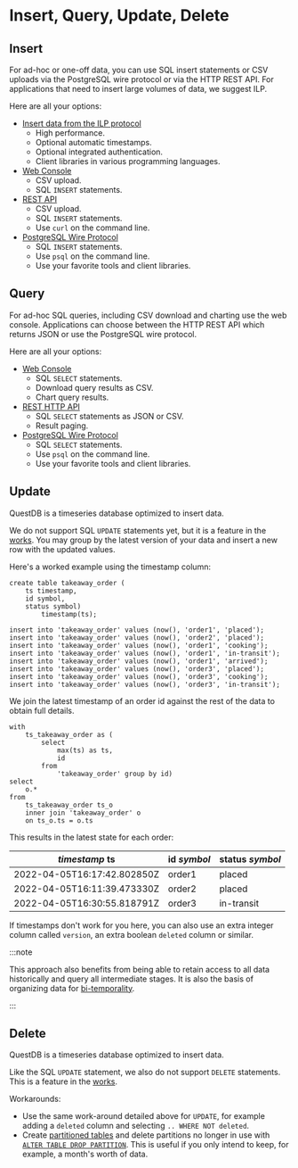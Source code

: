# Insert, Query, Update, Delete

## Insert

For ad-hoc or one-off data, you can use SQL insert statements or CSV uploads
via the PostgreSQL wire protocol or via the HTTP REST API.
For applications that need to insert large volumes of data, we suggest ILP.

Here are all your options:

* [Insert data from the ILP protocol](/docs/connect/ilp)
  * High performance.
  * Optional automatic timestamps.
  * Optional integrated authentication.
  * Client libraries in various programming languages.
* [Web Console](/docs/connect/web-console)
  * CSV upload.
  * SQL `INSERT` statements.
* [REST API](/docs/connect/rest)
  * CSV upload.
  * SQL `INSERT` statements.
  * Use `curl` on the command line.
* [PostgreSQL Wire Protocol](/docs/connect/postgres)
  * SQL `INSERT` statements.
  * Use `psql` on the command line.
  * Use your favorite tools and client libraries.

## Query

For ad-hoc SQL queries, including CSV download and charting use the web console.
Applications can choose between the HTTP REST API which returns JSON or use
the PostgreSQL wire protocol.

Here are all your options:

* [Web Console](/docs/connect/web-console)
  * SQL `SELECT` statements.
  * Download query results as CSV.
  * Chart query results.
* [REST HTTP API](/docs/connect/rest)
  * SQL `SELECT` statements as JSON or CSV.
  * Result paging.
* [PostgreSQL Wire Protocol](/docs/connect/postgres)
  * SQL `SELECT` statements.
  * Use `psql` on the command line.
  * Use your favorite tools and client libraries.

## Update

QuestDB is a timeseries database optimized to insert data.

We do not support SQL `UPDATE` statements yet, but it is a feature in the
[works](/docs/faq/troubleshooting/#how-do-i-update-or-delete-a-row).
You may group by the latest version of your data and insert a new row with the
updated values.

Here's a worked example using the timestamp column:

```questdb-sql
create table takeaway_order (
    ts timestamp,
    id symbol,
    status symbol)
        timestamp(ts);

insert into 'takeaway_order' values (now(), 'order1', 'placed');
insert into 'takeaway_order' values (now(), 'order2', 'placed');
insert into 'takeaway_order' values (now(), 'order1', 'cooking');
insert into 'takeaway_order' values (now(), 'order1', 'in-transit');
insert into 'takeaway_order' values (now(), 'order1', 'arrived');
insert into 'takeaway_order' values (now(), 'order3', 'placed');
insert into 'takeaway_order' values (now(), 'order3', 'cooking');
insert into 'takeaway_order' values (now(), 'order3', 'in-transit');
```

We join the latest timestamp of an order id against the rest of the data to
obtain full details.

```questdb-sql
with
    ts_takeaway_order as (
        select
            max(ts) as ts,
            id
        from
            'takeaway_order' group by id)
select
    o.*
from
    ts_takeaway_order ts_o
    inner join 'takeaway_order' o
    on ts_o.ts = o.ts
```

This results in the latest state for each order:

|*timestamp* ts             |id *symbol*|status *symbol*|
|---------------------------|-----------|---------------|
|2022-04-05T16:17:42.802850Z|order1     |placed         |
|2022-04-05T16:11:39.473330Z|order2     |placed         |
|2022-04-05T16:30:55.818791Z|order3     |in-transit     |

If timestamps don't work for you here, you can also use an extra integer column
called `version`, an extra boolean `deleted` column or similar.


:::note

This approach also benefits from being able to retain access to all data
historically and query all intermediate stages. It is also the basis of
organizing data for
[bi-temporality](https://martinfowler.com/articles/bitemporal-history.html).

:::

## Delete

QuestDB is a timeseries database optimized to insert data.

Like the SQL `UPDATE` statement, we also do not support `DELETE` statements.
This is a feature in the
[works](/docs/faq/troubleshooting#how-do-i-update-or-delete-a-row).

Workarounds:
  * Use the same work-around detailed above for `UPDATE`, for example adding a
    `deleted` column and selecting `.. WHERE NOT deleted`.
  *  Create [partitioned tables](/docs/concept/partitions) and delete
     partitions no longer in use with
     [`ALTER TABLE DROP PARTITION`](/docs/reference/sql/alter-table-drop-partition).
     This is useful if you only intend to keep, for example, a month's
     worth of data.
